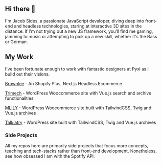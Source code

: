 ## Hi there 👋
I'm Jacob Sides, a passionate JavaScript developer, diving deep into front-end and headless technologies, staring at interactive 3D sites in the distance. If I'm not trying out a new JS framework, you'll find me gaming, jamming to music or attempting to pick up a new skill, whether it's the Bass or German. 


## My Work
I've been fortunate enough to work with fantastic designers at Pyxl as I build out their visions. 

[Brownlee](https://brownlee.co) - An Shopify Plus, Next.js Headless Ecommerce

[Trimech](https://trimech.com) - WordPress Woocommerce site with Vue.js search and archive functionalities

[MLILY](https://mlilyusa.com) - WordPress Woocommerce site built with TailwindCSS, Twig and Vue.js archives

[Talkiatry](https://talkiatry.com) - WordPress site built with TailwindCSS, Twig and Vue.js archives


### Side Projects
All my repos here are primarily side projects that focus more concepts, teaching and tech-stacks rather than front-end development. Nonetheless, see how obsessed I am with the Spotify API. 
<!--
**the-sides/the-sides** is a ✨ _special_ ✨ repository because its `README.md` (this file) appears on your GitHub profile.

Here are some ideas to get you started:

- 🔭 I’m currently working on ...
- 🌱 I’m currently learning ...
- 👯 I’m looking to collaborate on ...
- 🤔 I’m looking for help with ...
- 💬 Ask me about ...
- 📫 How to reach me: ...
- 😄 Pronouns: ...
- ⚡ Fun fact: ...
-->
